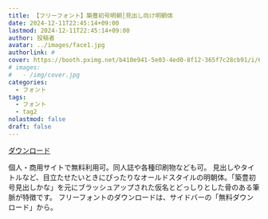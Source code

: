 ```yaml
---
title: 【フリーフォント】築豊初号明朝│見出し向け明朝体
date: 2024-12-11T22:45:14+09:00
lastmod: 2024-12-11T22:45:14+09:00
author: 投稿者
avatar: ../images/face1.jpg
authorlink: #
cover: https://booth.pximg.net/b410e941-5e03-4ed0-8f12-365f7c28cb91/i/6419033/d45aeae5-f4ad-4002-82aa-54c051bffe6f_base_resized.jpg
# images:
#   - /img/cover.jpg
categories:
  - フォント
tags:
  - フォント
  - tag2
nolastmod: false
draft: false
---
```




<!--more-->

[ダウンロード](https://typographish.booth.pm/items/6419033)

個人・商用サイトで無料利用可。同人誌や各種印刷物なども可。
見出しやタイトルなど、目立たせたいときにぴったりなオールドスタイルの明朝体。「築豊初号見出しかな」を元にブラッシュアップされた仮名とどっしりとした骨のある筆脈が特徴です。
フリーフォントのダウンロードは、サイドバーの「無料ダウンロード」から。
